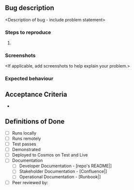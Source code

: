 ## Bug description
<Description of bug - include problem statement>

### Steps to reproduce
1. 

### Screenshots
<If applicable, add screenshots to help explain your problem.>

### Expected behaviour
<A clear and concise description of what you expected to happen.>

## Acceptance Criteria
- <Criteria to satisfy the PR Issue>
  
## Definitions of Done
- [ ] Runs locally
- [ ] Runs remotely
- [ ] Test passes
- [ ] Demonstrated
- [ ] Deployed to Cosmos on Test and Live
- [ ] Documentation
  - [ ] Developer Documentation - [repo's README|<link>]
  - [ ] Stakeholder Documentation - [Confluence|<link>]
  - [ ] Operational Documentation - [Runbook|<link>]
- [ ] Peer reviewed by:
